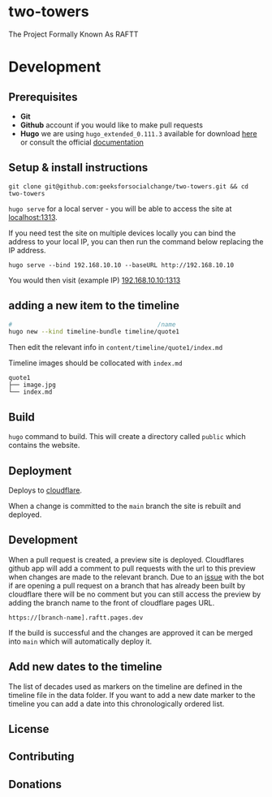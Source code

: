 # two-towers

The Project Formally Known As RAFTT

# Development

## Prerequisites

- **Git**
- **Github** account if you would like to make pull requests
- **Hugo** we are using `hugo_extended_0.111.3` available for download [here](https://github.com/gohugoio/hugo/releases/tag/v0.111.3) or consult the official [documentation](https://gohugo.io/getting-started/installing/)

## Setup & install instructions

`git clone git@github.com:geeksforsocialchange/two-towers.git && cd two-towers`

`hugo serve` for a local server - you will be able to access the site at [localhost:1313](http://localhost:1313/).

If you need test the site on multiple devices locally you can bind the address to your local IP, you can then run the command below replacing the IP address.

`hugo serve --bind 192.168.10.10 --baseURL http://192.168.10.10`

You would then visit (example IP) [192.168.10.10:1313](http://192.168.10.10:1313)

## adding a new item to the timeline

```sh
#                                        /name
hugo new --kind timeline-bundle timeline/quote1
```

Then edit the relevant info in `content/timeline/quote1/index.md`

Timeline images should be collocated with `index.md`

```
quote1
├── image.jpg
└── index.md
```

## Build

`hugo` command to build. This will create a directory called `public` which contains the website.

## Deployment

Deploys to [cloudflare](https://raftt.pages.dev).

When a change is committed to the `main` branch the site is rebuilt and deployed.

## Development

When a pull request is created, a preview site is deployed. Cloudflares github app will add a comment to pull requests with the url to this preview when changes are made to the relevant branch. Due to an [issue](https://community.cloudflare.com/t/pr-comment-only-made-if-additional-commits-pushed/398008) with the bot if are opening a pull request on a branch that has already been built by cloudflare there will be no comment but you can still access the preview by adding the branch name to the front of cloudflare pages URL.

`https://[branch-name].raftt.pages.dev`

If the build is successful and the changes are approved it can be merged into `main` which will automatically deploy it.

## Add new dates to the timeline

The list of decades used as markers on the timeline are defined in the timeline file in the data folder. If you want to add a new date marker to the timeline you can add a date into this chronologically ordered list.

## License

## Contributing

## Donations
